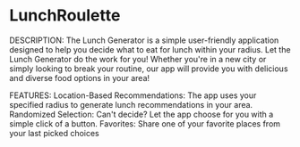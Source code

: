 # LunchRoulette

DESCRIPTION:
The Lunch Generator is a simple user-friendly application designed to help you decide what to eat for lunch within your radius. Let the Lunch Generator do the work for you! Whether you're in a new city or simply looking to break your routine, our app will provide you with delicious and diverse food options in your area!

FEATURES:
Location-Based Recommendations: The app uses your specified radius to generate lunch recommendations in your area.
Randomized Selection: Can't decide? Let the app choose for you with a simple click of a button.
Favorites: Share one of your favorite places from your last picked choices
